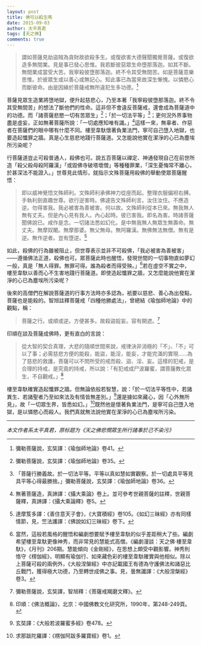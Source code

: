 ```yaml
---
layout: post
title: 佛可以殺生嗎
date: 2015-09-03
author: 太平真君
tags: [天之佛]
comments: true
---
```

> 謂如菩薩見劫盜賊為貪財故欲殺多生。或復欲害大德聲聞獨覺菩薩。或復欲造多無間業。見是事已發心思惟。我若斷彼惡眾生命墮那落迦。如其不斷。無間業成當受大苦。我寧殺彼墮那落迦。終不令其受無間苦。如是菩薩意樂思惟。於彼眾生或以善心或無記心。知此事已為當來故深生慚愧。以憐愍心而斷彼命。由是因緣於菩薩戒無所違犯生多功德。[^1]

菩薩見眾生造業將墮地獄，便升起慈悲心，乃至本著「我寧殺彼墮那落迦。終不令其受無間苦」的想法了斷他們的性命。這非但不會違反菩薩戒，還會成為菩薩道中的功德。而「諸菩薩悲愍一切有苦眾生」[^2]；「於一切法平等」[^3]；更何況外界事物盡是虛妄，正如無著菩薩所說：「一切處應知唯有識。」[^4]這樣一來，無辜者、作惡者在菩薩們的眼中哪有什麼不同。樓至韋馱懷著負業法門，寧可自己墮入地獄，也要造起懺罪之牆。真是心生慈悲地踐行菩薩道。又怎能說他實在潔淨的心已為塵埃所污染呢？

行菩薩道豈止可殺普通人，殺佛也可。說五百菩薩以禪定、神通發現自己在前世所造「殺父殺母殺阿羅漢」「或毀佛寺破塔壞僧」等種種罪業，「深生憂悔常不離心，於甚深法不能證入。」世尊見此情形，就指示文殊菩薩用殺佛的舉動使眾菩薩醒悟：

> 即以威神覺悟文殊師利。文殊師利承佛神力從座而起。整理衣服偏袒右髆。手執利劍直趣世尊。欲行逆害時。佛遽告文殊師利言。汝住汝住。不應造逆。勿得害我。我必被害為善被害。何以故。文殊師利從本已來。無我無人無有丈夫。但是內心見有我人。內心起時。彼已害我。即名為害。時諸菩薩聞佛說已。咸作是念。一切諸法悉如幻化。是中無我無人無眾生無壽命。無丈夫。無摩奴闍。無摩那婆。無父無母。無阿羅漢。無佛無法無僧。無有是逆。無作逆者。豈有墮逆。[^5]

如此，殺佛的行為雖被阻止，但世尊表示並非不可殺佛，「我必被害為善被害」——遵循佛法正道，殺佛也可。眾菩薩此時也醒悟，發現世間的一切事物直如夢幻一般，真是「無人得罪。無罪可得。誰為殺者而得受殃。」[^6]若在虛空不實之中，樓至韋馱以善而心不生害地踐行菩薩道。即使造起懺罪之牆，又怎麼能說他實在潔淨的心已為塵埃所污染呢？

後來的高僧們在解說菩薩道的行事方法時亦多認為，衹要以慈悲、善心為出發點，菩薩也是能殺的。智旭註釋菩薩戒「四種他勝處法」，曾總結《瑜伽師地論》中的觀點，稱：

> 菩薩之行。或順或逆。方便甚多。故殺盜婬妄。容有開遮。[^7]

印順在談及菩薩成佛時，更有直白的言說：

> 從大智的契合真理，大悲的隨順世間來說，戒律決非消極的「不」、「不」可以了事；必需慈悲方便的能殺，能盜，能淫，能妄，才能完滿的實現……為了慈悲的救護，菩薩可以不問所受的戒而殺、盜、淫、妄。這樣的犯戒，是合理的持戒，是究竟的持戒，所以說：「有犯戒成尸波羅蜜，謂菩薩教化眾生，不自觀戒。」[^8]

樓至韋馱確實造起懺罪之牆。但無論依般若智慧，說：「於一切法平等性中，若諸異生、若諸聖者乃至如來法及有情皆無差別。」[^9]還是據如來藏心，因「心外無所見」，故「一切眾生界，皆悉如幻。」[^10]既然他是懷著負業法門，是寧可自己墮入地獄，是以憐愍心而殺人。我們真就無法說他實在潔淨的心已為塵埃所污染。

[^1]:彌勒菩薩說，玄奘譯：《瑜伽師地論》卷41。
[^2]:彌勒菩薩說，玄奘譯：《瑜伽師地論》卷35。
[^3]:「菩薩行勝義故。於一切法平等。平等以真如慧如實觀察。於一切處具平等見具平等心得最勝捨。」彌勒菩薩說，玄奘譯：《瑜伽師地論》卷36。
[^4]:無著菩薩造，真諦譯：《攝大乘論》卷上。並可參考世親菩薩的註釋，世親菩薩釋，真諦譯：《攝大乘論釋》卷5。
[^5]:達摩笈多譯：《善住意天子會》，《大寶積經》卷105。《如幻三昧經》亦有同樣情節，見，竺法護譯：《佛說如幻三昧經》卷下。
[^6]:當然，這般若風格的醒悟和編劇想要賦予樓至韋馱的似乎差距稍大了些。編劇希望樓至韋馱更像神秀，而非常見的慧能式高僧。《編劇漫談：天之佛·樓至韋馱》，《月刊》206期。慧能傾向《金剛經》，在思想上頗受中觀影響。神秀則恪守《楞伽經》，明顯有瑜伽行、如來藏色彩的樓至韋馱確實與他相似。除以上菩薩可殺的兩例外，《大般涅槃經》中亦記載國王有德為守護佛法和諸惡比丘戰鬥，獲得極大功德，乃至轉世成佛之事。見，曇無讖譯：《大般涅槃經》卷3。
[^7]:彌勒菩薩說，玄奘譯，智旭釋：《菩薩戒羯磨文釋》。
[^8]:印順：《佛法概論》，北京：中國佛教文化研究所，1990年，第248-249頁。
[^9]:玄奘譯：《大般若波羅蜜多經》卷478。
[^10]:求那跋陀羅譯：《楞伽阿跋多羅寶經》卷1。

***
*本文作者系太平真君，原标题为《天之佛悲憫眾生所行諸事於己不染污》*

